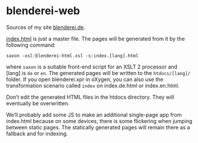 # blenderei-web

Sources of my site [blenderei.de](http://www.blenderei.de). 

[index.html](index.html) is just a master file. The pages will be
generated from it by the following command:

    saxon -xsl:blenderei-html.xsl -s:index.[lang].html
    
where ```saxon``` is a suitable front-end script for an XSLT 2
processor and [lang] is `de` or `en`. The generated pages will be 
written to the ```htdocs/[lang]/``` folder. If you open blenderei.xpr
in oXygen, you can also use the transformation scenario called 
`index` on index.de.html or index.en.html.

Don’t edit the generated HTML files in the htdocs directory. 
They will eventually be overwritten.

We’ll probably add some JS to make an additional single-page app from
index.html because on some devices, there is some flickering when
jumping between static pages. The statically generated pages will
remain there as a fallback and for indexing.
